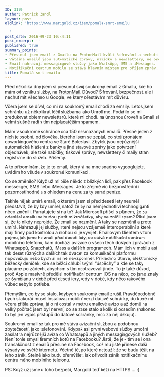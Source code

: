 ```yaml
---
ID: 3179
author: Patrick Zandl
layout: post
oldlink: 'https://www.marigold.cz/item/pomala-smrt-emailu

  '
post_date: 2016-09-23 10:44:11
post_excerpt: ''
published: true
summary_points:
- Přesunul jsem email z Gmailu na ProtonMail kvůli šifrování a nechuti k Google.
- Většina emailů jsou automatické zprávy, nabídky a newslettery, ne osobní komunikace.
- Email nahrazují messagingové služby jako WhatsApp, SMS a iMessages.
- Notifikační centrum mobilu se stává hlavním místem pro příjem zpráv.
title: Pomalá smrt emailu
---
```


Před několika dny jsem si přesunul svůj soukromý email z Gmailu, kde ho mám od vzniku služby, na <a href="https://protonmail.com">ProtonMail</a>. Důvod? Šifrování, bezpečnost, ale i nechuť mít všechno u Google, ve který přestávám mít důvěru. 

Včera jsem se díval, co mi na soukromý email chodí za emaily. Letos jsem schránku už několikrát léčil službama jako Unroll me. Podařilo se mi zredukovat objem newsletterů, které mi chodí, na únosnou úroveň a Gmail si velmi slušně radí s tím nejplacatějším spamem. 

Mám v soukromé schránce cca 150 nesmazaných emailů. Přesně jeden z nich je osobní, od člověka, kterého jsem se zeptal, co stojí pronájem coworkingového centra ve Staré Boleslavi. Zbytek jsou nejrůznější automatická hlášení z banky a jiné stavové zprávy jako potvrzení objednávek, ale také nabídky, tiskové zprávy, newslettery či maily stran registrace do služeb. Příšerný. 

A to připomínám, že je to email, který si na mne snadno vygooglujete, uvádím ho všude v soukromé komunikaci. 

Co se změnilo? Když už mi píše někdo z blízkých lidí, pak přes Facebook messenger, SMS nebo iMessages. Je to zřejmě víc bezprostřední i pozornostihodné a s ohledem na cenu za ty samé peníze. 

Takhle nějak umírá email, o kterém jsem si před deseti lety neuměl představit, že by kdy umřel, natož že by na něm jednotliví technogiganti něco změnili. Pamatujete si na to? Jak Microsoft přišel s plánem, že za odeslání emailu se budou platit mikročástky, aby se zničil spam? Říkal jsem si, že to nikdy neprojde. Že email se nezmění. A taky se nezměnil a proto umírá. Nahrazují jej služby, které nejsou vzájemně interoperabilní a které mají firmy pod kontrolou a mohou si je vyvíjet. Emailovým klientem v tom pojmu, jak jsme ho znali před deseti lety, se stává notifikační centrum mobilního telefonu, kam dochází avizace o všech těch došlých zprávách z Whatsappů, Snapchatů, iMess a dalších programech. Mám jich v mobilu asi tak deset různých a dalších tak dvacet za komunikační platformu nepovažuju nebo bych si na ně nevzpomněl. Příkladmo Strava, elektronický běžecký deníček, kde se běžci chlubí svými “úspěchy” a kde se taky plácáme po zádech, abychom s tím neotravovali jinde. To je také důvod, proč Apple masivně předělal notifikační centrum iOS na něco, co jsme znaly ze Symbianu v době před deseti lety, tedy v době, kdy něco takového vůbec nebylo potřeba. 

Přemýšlím, co by se stalo, kdybych soukromý email zrušil. Pravděpodobně bych si akorát musel instalovat mobilní verzi datové schránky, do které mi včera přišla zpráva, já o ní dostal v metru emailové avízo a až domů na velký počítač jsem byl nervní, co se zase stalo a kolik si odsedím (nakonec to byl jen výpis přístupů do datové schránky, moc za něj děkuju). 

Soukromý email se tak pro mě stává avizační službou a podobnou zbytečností, jako telefonování. Kdypak asi první webové služby umožní zasílat ta nejrůznější avíza do Whatsappů a jiných messagingových služeb? Není tohle smysl firemních botů na Facebooku? Jistě, že je - tím se i ona transakčnost z emailů přesune na Facebook, což mu jistě přinese další výsady ve světě internetu. Včetně té, po které netouží: že se budu těšit na jeho zánik. Stejně jako budu přemýšlet, jak přivodit zánik notifikačnímu centru mého mobilního telefonu.

PS: Když už jsme u toho bezpečí, Marigold teď běží na HTTPS ... :)